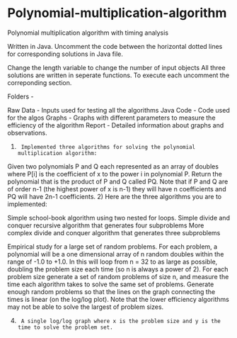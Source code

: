# Polynomial-multiplication-algorithm
Polynomial multiplication algorithm with timing analysis

Written in Java.
Uncomment the code between the horizontal dotted lines for corresponding solutions in Java file.

Change the length variable to change the number of input objects 
All three solutions are written in seperate functions. To execute each uncomment the correponding section.

Folders -

  Raw Data - Inputs used for testing all the algorithms
  Java Code - Code used for the algos
  Graphs - Graphs with different parameters to measure the efficiency of the algorithm
  Report - Detailed information about graphs and observations.

1)      Implemented three algorithms for solving the polynomial multiplication algorithm:

Given two polynomials P and Q each represented as an array of doubles where P[i] is the coefficient of x to the power i in polynomial P.
Return the polynomial that is the product of P and Q called PQ.
Note that if P and Q are of order n-1 (the highest power of x is n-1) they will have n coefficients and PQ will have 2n-1 coefficients.
2)      Here are the three algorithms you are to implemented:

  Simple school-book algorithm using two nested for loops.
  Simple divide and conquer recursive algorithm that generates four subproblems
  More complex divide and conquer algorithm that generates three subproblems
  
Empirical study for a large set of random problems.
  For each problem, a polynomial will be a one dimensional array of n random doubles within the range of -1.0 to +1.0. 
  In this will loop from n = 32 to as large as possible, doubling the problem size each time (so n is always a power of 2). 
  For each problem size generate a set of random problems of size n, and measure the time each algorithm takes to solve the same set of problems. 
  Generate enough random problems so that the lines on the graph connecting the times is linear (on the log/log plot). 
  Note that the lower efficiency algorithms may not be able to solve the largest of problem sizes.

4)      A single log/log graph where x is the problem size and y is the time to solve the problem set.

 


